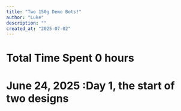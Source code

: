 ```yaml
---
title: "Two 150g Demo Bots!"
author: "Luke"
description: ""
created_at: "2025-07-02"
---
```


# Total Time Spent 0 hours

# June 24, 2025 :Day 1, the start of two designs

